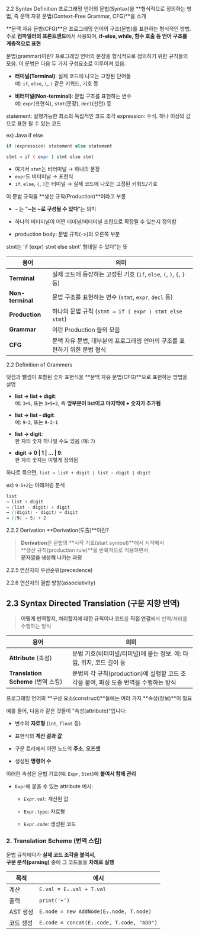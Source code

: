  

2.2 Syntex Definition
프로그래밍 언어의 문법(Syntax)을 **형식적으로 정의하는 방법, 즉 문맥 자유 문법(Context-Free Grammar, CFG)**을 소개

**문맥 자유 문법(CFG)**은 프로그래밍 언어의 구조(문법)를 표현하는 형식적인 방법.
주로 **컴파일러의 프론트엔드**에서 사용되며, **if-else, while, 함수 호출 등 언어 구조를 계층적으로 표현**

문법(grammar)이란?
프로그래밍 언어의 문장을 형식적으로 정의하기 위한 규칙들의 모음.
이 문법은 다음 두 가지 구성요소로 이루어져 있음.

- **터미널(Terminal)**: 실제 코드에 나오는 고정된 단어들  
    예: `if`, `else`, `(`, `)` 같은 키워드, 기호 등
    
- **비터미널(Non-terminal)**: 문법 구조를 표현하는 변수  
    예: `expr`(표현식), `stmt`(문장), `decl`(선언) 등


statement: 실행가능한 최소의 독립적인 코드 조각
expression: 수식. 하나 이상의 값으로 표현 될 수 있는 코드

ex)
Java if else
```Java
if (expression) statement else statement
```

```bash
stmt → if ( expr ) stmt else stmt
```

- 여기서 `stmt`는 비터미널 → 하나의 문장
- `expr`도 비터미널 → 표현식
- `if`, `else`, `(`, `)`는 터미널 → 실제 코드에 나오는 고정된 키워드/기호

 이 문법 규칙을 **생산 규칙(Production)**이라고 부름
- `→` 는 "**~는 ~로 구성될 수 있다**"는 의미
    
- 하나의 비터미널이 어떤 터미널/비터미널 조합으로 확장될 수 있는지 정의함
- production body: 문법 규칙(->)의  오른쪽 부분 


stmt는 'if (expr) stmt else stmt' 형태일 수 있다"는 뜻

| 용어               | 의미                                                      |
| ---------------- | ------------------------------------------------------- |
| **Terminal**     | 실제 코드에 등장하는 고정된 기호 (`if`, `else`, `(`, `)`, `{`, `}` 등) |
| **Non-terminal** | 문법 구조를 표현하는 변수 (`stmt`, `expr`, `decl` 등)               |
| **Production**   | 하나의 문법 규칙 (`stmt → if ( expr ) stmt else stmt`)         |
| **Grammar**      | 이런 Production 들의 모음                                     |
| **CFG**          | 문맥 자유 문법, 대부분의 프로그래밍 언어의 구조를 표현하기 위한 문법 형식              |

2.2 Definition of Grammers

덧셈과 뺄셈이 포함된 숫자 표현식을 **문맥 자유 문법(CFG)**으로 표현하는 방법을 설명

- **list → list + digit**:  
    예: `3+5`, 또는 `3+5+2`, 즉 **앞부분이 list이고 마지막에 + 숫자가 추가됨**
    
- **list → list - digit**:  
    예: `9-2`, 또는 `9-2-1`
    
- **list → digit**:  
    한 자리 숫자 하나일 수도 있음 (예: `7`)
    
- **digit → 0 | 1 | ... | 9**:  
    한 자리 숫자는 이렇게 정의됨

하나로 묶으면,
`list → list + digit | list - digit | digit`

ex)  `9-5+2`는 아래처럼 분석
```scss
list
→ list + digit
→ (list - digit) + digit
→ ((digit) - digit) + digit
→ ((9) - 5) + 2
```

2.2.2 Derivation
**Derivation(도출)**이란?

> **Derivation**은 문법의 **시작 기호(start symbol)**에서 시작해서  
> **생산 규칙(production rule)**을 반복적으로 적용하면서  
> **문자열을 생성해 나가는 과정**

2.2.5 연산자의 우선순위(precedence)

2.2.6 연산자의 결합 방향(associativity)

## 2.3 Syntax Directed Translation (구문 지향 번역)

> **어떻게 번역할지, 처리할지에 대한 규칙이나 코드**를 **직접 연결**해서 번역/처리를 수행하는 방식


| 용어                             | 의미                                                     |
| ------------------------------ | ------------------------------------------------------ |
| **Attribute** (속성)             | 문법 기호(비터미널/터미널)에 붙는 정보. 예: 타입, 위치, 코드 길이 등             |
| **Translation Scheme** (번역 스킴) | 문법의 각 규칙(production)에 실행할 코드 조각을 붙여, 파싱 도중 번역을 수행하는 방식 |

프로그래밍 언어의 **구성 요소(construct)**들에는 여러 가지 **속성(정보)**이 필요

예를 들어, 다음과 같은 것들이 "속성(attribute)"입니다:

- 변수의 **자료형** (`int`, `float` 등)
    
- 표현식의 **계산 결과 값**
    
- 구문 트리에서 어떤 노드의 **주소**, **오프셋**
    
- 생성된 **명령어 수**
    

이러한 속성은 문법 기호(예: `Expr`, `Stmt`)에 **붙여서 함께 관리**

- `Expr`에 붙을 수 있는 attribute 예시:
    
    - `Expr.val`: 계산된 값
        
    - `Expr.type`: 자료형
        
    - `Expr.code`: 생성된 코드

### 2. **Translation Scheme (번역 스킴)**

문법 규칙에다가 **실제 코드 조각을 붙여서**,  
**구문 분석(parsing)** 중에 그 코드들을 **차례로 실행**

|목적|예시|
|---|---|
|계산|`E.val = E₁.val + T.val`|
|출력|`print('+')`|
|AST 생성|`E.node = new AddNode(E₁.node, T.node)`|
|코드 생성|`E.code = concat(E₁.code, T.code, "ADD")`|